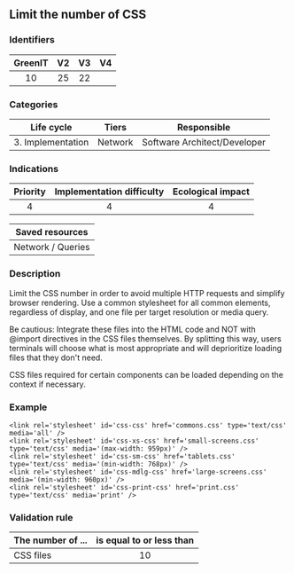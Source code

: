 ## Limit the number of CSS

### Identifiers

| GreenIT |  V2  |  V3  |  V4  |
|:-------:|:----:|:----:|:----:|
|   10   | 25  | 22  |      |

### Categories

| Life cycle |  Tiers  |  Responsible  |
|:---------:|:----:|:----:|
| 3. Implementation | Network | Software Architect/Developer |

### Indications

| Priority |      Implementation difficulty       |  Ecological impact    |
|:-------------------:|:-------------------------:|:---------------------:|
| 4 | 4 | 4 |

|Saved resources                                    |
|:----------------------------------------------------------:|
|  Network / Queries  |

### Description

Limit the CSS number in order to avoid multiple HTTP requests and simplify browser rendering. Use a common stylesheet for all common elements, regardless of display, and one file per target resolution or media query.

Be cautious: Integrate these files into the HTML code and NOT with @import directives in the CSS files themselves. By splitting this way, users terminals will choose what is most appropriate and will deprioritize loading files that they don't need.

CSS files required for certain components can be loaded depending on the context if necessary.

### Example

```
<link rel='stylesheet' id='css-css' href='commons.css' type='text/css' media='all' />
<link rel='stylesheet' id='css-xs-css' href='small-screens.css' type='text/css' media='(max-width: 959px)' />
<link rel='stylesheet' id='css-sm-css' href='tablets.css' type='text/css' media='(min-width: 768px)' />
<link rel='stylesheet' id='css-mdlg-css' href='large-screens.css' media='(min-width: 960px)' />
<link rel='stylesheet' id='css-print-css' href='print.css' type='text/css' media='print' />
```

### Validation rule

| The number of ...     | is equal to or less than   |   
|-------------------|:-------------------------:|
| CSS files  | 10  |
